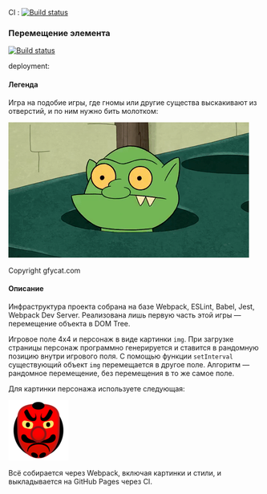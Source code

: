 CI :
[![Build status](https://ci.appveyor.com/api/projects/status/appcm1xa7336b46e?svg=true)](https://ci.appveyor.com/project/EvgeniyPryanichnikov/ahj-dom-test)


### Перемещение элемента

[![Build status](https://ci.appveyor.com/api/projects/status/ym1tnda9jkg1ki9b?svg=true)](https://ci.appveyor.com/project/EvgeniyPryanichnikov/ahj-dom-t447b)

deployment:
#### Легенда

Игра на подобие игры, где гномы или другие существа выскакивают из отверстий, и по ним нужно бить молотком:

![](./src/img/GracefulMiniatureBustard-small.gif)

Copyright gfycat.com

#### Описание

Инфраструктура проекта собрана на базе Webpack, ESLint, Babel, Jest, Webpack Dev Server.
Реализована лишь первую часть этой игры — перемещение объекта в DOM Tree.

Игровое поле 4x4 и персонаж в виде картинки `img`. При загрузке страницы персонаж программно генерируется и ставится в рандомную позицию внутри игрового поля. С помощью функции `setInterval`  существующий объект `img` перемещается в другое поле. Алгоритм — рандомное перемещение, без перемещения в то же самое поле.

Для картинки персонажа используете следующая:

![](./src/img/goblin.png)


Всё собирается через Webpack, включая картинки и стили, и выкладывается на GitHub Pages через CI.